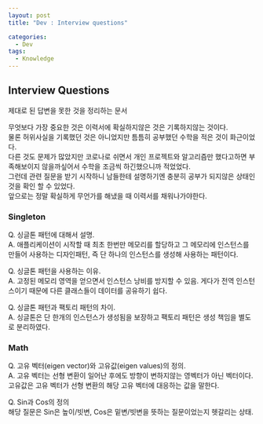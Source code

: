 ```yaml
---
layout: post
title: "Dev : Interview questions"

categories:
  - Dev
tags:
  - Knowledge
---
```


## Interview Questions  
  
제대로 된 답변을 못한 것을 정리하는 문서  
  
무엇보다 가장 중요한 것은 이력서에 확실하지않은 것은 기록하지않는 것이다.  
물론 허위사실을 기록했던 것은 아니었지만 틈틈히 공부했던 수학을 적은 것이 화근이었다.  
다른 것도 문제가 많았지만 코로나로 쉬면서 개인 프로젝트와 알고리즘만 했다고하면 부족해보이지 않을까싶어서 수학을 조금씩 하긴했으니까 적었었다.  
그런데 관련 질문을 받기 시작하니 남들한테 설명하기엔 충분히 공부가 되지않은 상태인 것을 확인 할 수 있었다.  
앞으로는 정말 확실하게 무언가를 해냈을 때 이력서를 채워나가야한다.  


### Singleton  
  
Q. 싱글톤 패턴에 대해서 설명.  
A. 애플리케이션이 시작할 때 최초 한번만 메모리를 할당하고 그 메모리에 인스턴스를 만들어 사용하는 디자인패턴, 즉 단 하나의 인스턴스를 생성해 사용하는 패턴이다.  

Q. 싱글톤 패턴을 사용하는 이유.  
A. 고정된 메모리 영역을 얻으면서 인스턴스 낭비를 방지할 수 있음. 게다가 전역 인스턴스이기 때문에 다른 클래스들이 데이터를 공유하기 쉽다.  
  
Q. 싱글톤 패턴과 팩토리 패턴의 차이.  
A. 싱글톤은 단 한개의 인스턴스가 생성됨을 보장하고 팩토리 패턴은 생성 책임을 별도로 분리하였다.  

### Math

Q. 고유 벡터(eigen vector)와 고유값(eigen values)의 정의.  
A. 고유 벡터는 선형 변환이 일어난 후에도 방향이 변하지않는 영벡터가 아닌 벡터이다. 고유값은 고유 벡터가 선형 변환의 해당 고유 벡터에 대응하는 값을 말한다.

Q. Sin과 Cos의 정의  
해당 질문은 Sin은 높이/빗변, Cos은 밑변/빗변을 뜻하는 질문이었는지 헷갈리는 상태.  



